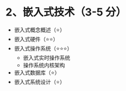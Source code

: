 # 2、嵌入式技术（3-5 分）

- 嵌入式概念概述（⭐）
- 嵌入式硬件（⭐⭐）
- 嵌入式操作系统（⭐⭐⭐）
  - 嵌入式实时操作系统
  - 操作系统内核架构
- 嵌入式数据库（⭐）
- 嵌入式系统设计（⭐）
